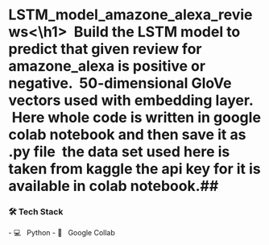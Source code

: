 <h1> LSTM_model_amazone_alexa_reviews<\h1>
&nbsp;Build the LSTM model to predict that given review for amazone_alexa is positive or negative.
&nbsp;50-dimensional GloVe vectors used with embedding layer.
&nbsp;Here whole code is written in google colab notebook and then save it as .py file
&nbsp;the data set used here is taken from kaggle the api key for it is available in colab notebook.##
<h3>🛠 Tech Stack</h3>
- 💻 &nbsp; Python 
- 🔧 &nbsp; Google Collab 
